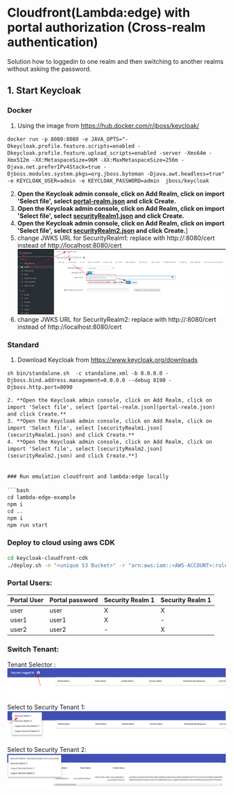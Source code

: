 # Cloudfront(Lambda:edge) with portal authorization (Cross-realm authentication)

Solution how to loggedin to one realm and then switching to another realms without asking the password.

## 1. Start Keycloak

### Docker
1. Using the image from https://hub.docker.com/r/jboss/keycloak/
```
docker run -p 8080:8080 -e JAVA_OPTS="-Dkeycloak.profile.feature.scripts=enabled -Dkeycloak.profile.feature.upload_scripts=enabled -server -Xms64m -Xmx512m -XX:MetaspaceSize=96M -XX:MaxMetaspaceSize=256m -Djava.net.preferIPv4Stack=true -Djboss.modules.system.pkgs=org.jboss.byteman -Djava.awt.headless=true" -e KEYCLOAK_USER=admin -e KEYCLOAK_PASSWORD=admin  jboss/keycloak
```
2. **Open the Keycloak admin console, click on Add Realm, click on import 'Select file', select [portal-realm.json](portal-realm.json) and click Create.**
3. **Open the Keycloak admin console, click on Add Realm, click on import 'Select file', select [securityRealm1.json](securityRealm1.json) and click Create.**
4. **Open the Keycloak admin console, click on Add Realm, click on import 'Select file', select [securityRealm2.json](securityRealm2.json) and click Create.**]
5. change JWKS URL for SecurityRealm1:
replace with http://<YOUR DEVICE IP>:8080/cert instead of http://localhost:8080/cert  ![securityRealm1](../../docs/securityRealm1.png)
6. change JWKS URL for SecurityRealm2:
replace with http://<YOUR DEVICE IP>:8080/cert instead of http://localhost:8080/cert
###  Standard
1. Download Keycloak from https://www.keycloak.org/downloads
```
sh bin/standalone.sh  -c standalone.xml -b 0.0.0.0 -Djboss.bind.address.management=0.0.0.0 --debug 8190 -Djboss.http.port=8090
```
```
2. **Open the Keycloak admin console, click on Add Realm, click on import 'Select file', select [portal-realm.json](portal-realm.json) and click Create.**
3. **Open the Keycloak admin console, click on Add Realm, click on import 'Select file', select [securityRealm1.json](securityRealm1.json) and click Create.**
4. **Open the Keycloak admin console, click on Add Realm, click on import 'Select file', select [securityRealm2.json](securityRealm2.json) and click Create.**]


### Run emulation cloudfront and lambda:edge locally

```bash
cd lambda-edge-example
npm i
cd ..
npm i
npm run start
```

### Deploy to cloud using aws CDK
```bash
cd keycloak-cloudfront-cdk
./deploy.sh -n "<unique S3 Bucket>" -r "arn:aws:iam::<AWS-ACCOUNT>:role/<ROLE>"
```

### Portal Users:

| Portal User | Portal password | Security Realm 1 | Security Realm 1 |
|:------------|:----------------|:-----------------|:-----------------|
| user        | user            | X                | X                |
| user1       | user1           | X                | -                |
| user2       | user2           | -                | X                |

### Switch Tenant:

Tenant Selector : ![tenantSelector](../../docs/tenantSelector.png)
Select to Security Tenant 1: ![SelectTenant1](../../docs/SelectTenant1.png)
Select to Security Tenant 2: ![SelectTenant2](../../docs/SelectTenant2.png)